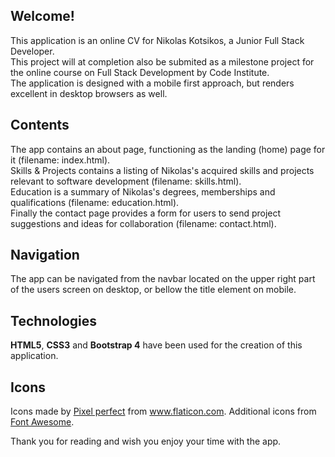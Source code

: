 ## Welcome!

This application is an online CV for Nikolas Kotsikos, a Junior Full Stack Developer. <br/>
This project will at completion also be submited as a milestone project for the online course on Full Stack Development by Code Institute.<br/>
The application is designed with a mobile first approach, but renders excellent in desktop browsers as well. <br/>

## Contents

The app contains an about page, functioning as the landing (home) page for it (filename: index.html). <br/>
Skills & Projects contains a listing of Nikolas's acquired skills and projects relevant to software development (filename: skills.html). <br/>
Education is a summary of Nikolas's degrees, memberships and qualifications (filename: education.html). <br/>
Finally the contact page provides a form for users to send project suggestions and ideas for collaboration (filename: contact.html). <br/>

## Navigation

The app can be navigated from the navbar located on the upper right part of the users screen on desktop, or bellow the title element on mobile. 

## Technologies

<strong>HTML5</strong>, <strong>CSS3</strong> and <strong>Bootstrap 4</strong> have been used for the creation of this application.

## Icons
Icons made by <a href="https://www.flaticon.com/authors/pixel-perfect" title="Pixel perfect">Pixel perfect</a> from <a href="https://www.flaticon.com/" title="Flaticon"> www.flaticon.com</a>.
Additional icons from <a href="https://www.fontawesome.com" title="Font Awesome">Font Awesome</a>.

Thank you for reading and wish you enjoy your time with the app.

